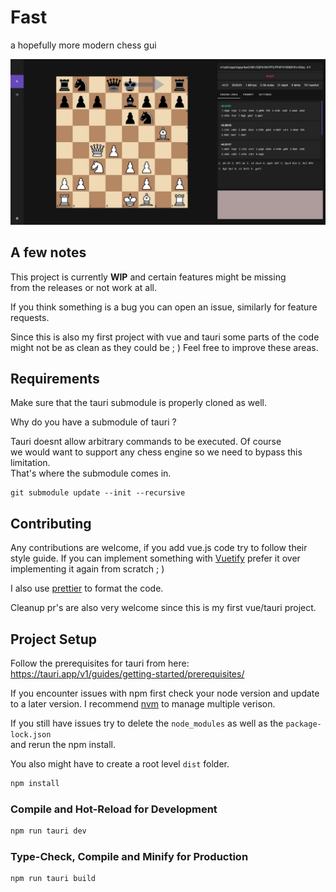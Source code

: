 # Fast

a hopefully more modern chess gui

![Interface](./src/assets/imgs/interface.jpeg?)

## A few notes

This project is currently **WIP** and certain features might be missing  
from the releases or not work at all.

If you think something is a bug you can open an issue, similarly for feature requests.

Since this is also my first project with vue and tauri some parts of the code  
might not be as clean as they could be ; ) Feel free to improve these areas.

## Requirements

Make sure that the tauri submodule is properly cloned as well.

Why do you have a submodule of tauri ?

Tauri doesnt allow arbitrary commands to be executed. Of course  
we would want to support any chess engine so we need to bypass this limitation.  
That's where the submodule comes in.

```
git submodule update --init --recursive
```

## Contributing

Any contributions are welcome, if you add vue.js code try to follow their style guide.
If you can implement something with [Vuetify](https://vuetifyjs.com/en/) prefer it over implementing it again from scratch ; )

I also use [prettier](https://github.com/prettier/prettier) to format the code.

Cleanup pr's are also very welcome since this is my first vue/tauri project.

## Project Setup

Follow the prerequisites for tauri from here:
https://tauri.app/v1/guides/getting-started/prerequisites/

If you encounter issues with npm first check your node version and update  
to a later version. I recommend [nvm](https://github.com/nvm-sh/nvm) to manage multiple verison.

If you still have issues try to delete the `node_modules` as well as the `package-lock.json`  
and rerun the npm install.

You also might have to create a root level `dist` folder.

```sh
npm install
```

### Compile and Hot-Reload for Development

```sh
npm run tauri dev
```

### Type-Check, Compile and Minify for Production

```sh
npm run tauri build
```
